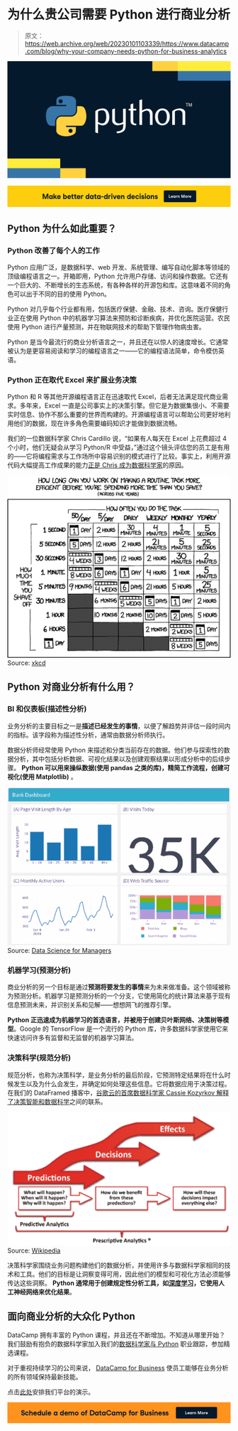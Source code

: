 # 为什么贵公司需要 Python 进行商业分析

> 原文：<https://web.archive.org/web/20230101103339/https://www.datacamp.com/blog/why-your-company-needs-python-for-business-analytics>

[![](img/727cf56509e9ac545f4c48544cab6fd9.png)](https://web.archive.org/web/20221127002450/https://www.datacamp.com/groups/business)

[![](img/e86b90b855ce95aa8aa4a36f5aa5bc39.png)](https://web.archive.org/web/20221127002450/https://www.datacamp.com/groups/business)

## Python 为什么如此重要？

### Python 改善了每个人的工作

Python 应用广泛，是数据科学、web 开发、系统管理、编写自动化脚本等领域的顶级编程语言之一。开箱即用，Python 允许用户存储、访问和操作数据。它还有一个巨大的、不断增长的生态系统，有各种各样的开源包和库。这意味着不同的角色可以出于不同的目的使用 Python。

Python 对几乎每个行业都有用，包括医疗保健、金融、技术、咨询。医疗保健行业正在使用 Python 中的机器学习算法来预防和诊断疾病，并优化医院运营。农民使用 Python 进行产量预测，并在物联网技术的帮助下管理作物病虫害。

Python 是当今最流行的商业分析语言之一，并且还在以惊人的速度增长。它通常被认为是更容易阅读和学习的编程语言之一——它的编程语法简单，命令模仿英语。

### Python 正在取代 Excel 来扩展业务决策

Python 和 R 等其他开源编程语言正在迅速取代 Excel，后者无法满足现代商业需求。多年来，Excel 一直是公司事实上的决策引擎。但它是为数据集很小、不需要实时信息、协作不那么重要的世界而构建的。开源编程语言可以帮助公司更好地利用他们的数据，现在许多角色需要编码知识才能做到数据流畅。

我们的一位数据科学家 Chris Cardillo 说，“如果有人每天在 Excel 上花费超过 4 个小时，他们无疑会从学习 Python/R 中受益，”通过这个镜头评估您的员工是有用的——它将编程需求与工作场所中容易识别的模式进行了比较。事实上，利用开源代码大幅提高工作成果的能力[正是 Chris 成为数据科学家](https://web.archive.org/web/20221127002450/https://www.datacamp.com/community/blog/how-a-non-data-scientist-learned-r)的原因。

[![](img/d1b0669bd61a903723d95a6e3e6decb1.png)](https://web.archive.org/web/20221127002450/https://www.datacamp.com/business) Source: [xkcd](https://web.archive.org/web/20221127002450/https://xkcd.com/1205)

## Python 对商业分析有什么用？

### BI 和仪表板(描述性分析)

业务分析的主要目标之一是**描述已经发生的事情**，以便了解趋势并评估一段时间内的指标。该字段称为描述性分析，通常由数据分析师执行。

数据分析师经常使用 Python 来描述和分类当前存在的数据。他们参与探索性的数据分析，其中包括分析数据、可视化结果以及创建观察结果以形成分析中的后续步骤。 **Python 可以用来操纵数据(使用 pandas 之类的库)，精简工作流程，创建可视化(使用 Matplotlib)** 。

[![](img/46a5b4ba00a94f85a4da96a9cfbd991f.png)](https://web.archive.org/web/20221127002450/https://www.datacamp.com/courses/data-science-for-managers) Source: [Data Science for Managers](https://web.archive.org/web/20221127002450/https://www.datacamp.com/courses/data-science-for-managers)

### 机器学习(预测分析)

商业分析的另一个目标是通过**预测将要发生的事情**来为未来做准备。这个领域被称为预测分析。机器学习是预测分析的一个分支，它使用简化的统计算法来基于现有信息预测未来，并识别关系和见解——想想网飞的推荐引擎。

**Python 正迅速成为机器学习的首选语言，并被用于创建贝叶斯网络、决策树等模型**。Google 的 TensorFlow 是一个流行的 Python 库，许多数据科学家使用它来快速访问许多有监督和无监督的机器学习算法。

### 决策科学(规范分析)

规范分析，也称为决策科学，是业务分析的最后阶段，它预测特定结果将在什么时候发生以及为什么会发生，并确定如何处理这些信息。它将数据应用于决策过程。在我们的 DataFramed 播客中，[谷歌云的首席数据科学家 Cassie Kozyrkov 解释了决策智能和数据科学](https://web.archive.org/web/20221127002450/https://www.datacamp.com/community/podcast/decision-intelligence-data-science)之间的联系。

[![](img/3866ce22eedfa9075789be04b4bfcf46.png)](https://web.archive.org/web/20221127002450/https://www.datacamp.com/business) Source: [Wikipedia](https://web.archive.org/web/20221127002450/https://en.wikipedia.org/wiki/Prescriptive_analytics)

决策科学家围绕业务问题构建他们的数据分析，并使用许多与数据科学家相同的技术和工具。他们的目标是让洞察变得可用，因此他们的模型和可视化方法必须能够传达这些洞察。 **Python 通常用于创建规定性分析工具，如[深度学习](https://web.archive.org/web/20221127002450/https://www.datacamp.com/tutorial/deep-learning-python)，它使用人工神经网络来优化结果**。

## 面向商业分析的大众化 Python

DataCamp 拥有丰富的 Python 课程，并且还在不断增加。不知道从哪里开始？我们鼓励有抱负的数据科学家加入我们的[数据科学家与 Python](https://web.archive.org/web/20221127002450/https://www.datacamp.com/tracks/data-scientist-with-python) 职业跟踪，参加精选课程。

对于重视持续学习的公司来说， [DataCamp for Business](https://web.archive.org/web/20221127002450/https://www.datacamp.com/business) 使员工能够在业务分析的所有领域保持最新技能。

点击[此处](https://web.archive.org/web/20221127002450/https://www.datacamp.com/business/demo)安排我们平台的演示。

[![](img/72cd0425ce93e3b4689197eeaa6d4f72.png)](https://web.archive.org/web/20221127002450/https://www.datacamp.com/business/demo)